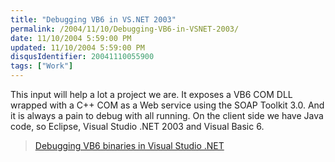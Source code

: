 ```yaml
---
title: "Debugging VB6 in VS.NET 2003"
permalink: /2004/11/10/Debugging-VB6-in-VSNET-2003/
date: 11/10/2004 5:59:00 PM
updated: 11/10/2004 5:59:00 PM
disqusIdentifier: 20041110055900
tags: ["Work"]
---
```

This input will help a lot a project we are. It exposes a VB6 COM DLL wrapped with a C++ COM as a Web service using the SOAP Toolkit 3.0. And it is always a pain to debug with all running. On the client side we have Java code, so Eclipse, Visual Studio .NET 2003 and Visual Basic 6. 


> [Debugging VB6 binaries in Visual Studio .NET](http://weblogs.asp.net/robgruen/archive/2004/11/09/254602.aspx) <span style="FONT-FAMILY: Arial"><span style="FONT-FAMILY: Arial"></span></span>
